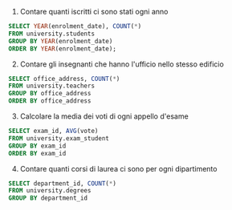 1. Contare quanti iscritti ci sono stati ogni anno

```sql
SELECT YEAR(enrolment_date), COUNT(*)
FROM university.students
GROUP BY YEAR(enrolment_date)
ORDER BY YEAR(enrolment_date);
```

2. Contare gli insegnanti che hanno l'ufficio nello stesso edificio

```sql
SELECT office_address, COUNT(*) 
FROM university.teachers
GROUP BY office_address
ORDER BY office_address
```

3. Calcolare la media dei voti di ogni appello d'esame

```sql
SELECT exam_id, AVG(vote) 
FROM university.exam_student
GROUP BY exam_id
ORDER BY exam_id
```

4. Contare quanti corsi di laurea ci sono per ogni dipartimento

```sql
SELECT department_id, COUNT(*) 
FROM university.degrees
GROUP BY department_id
```
